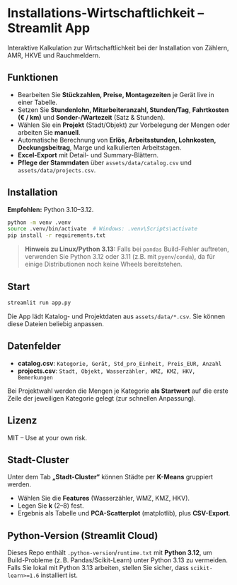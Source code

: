 # Installations-Wirtschaftlichkeit – Streamlit App

Interaktive Kalkulation zur Wirtschaftlichkeit bei der Installation von Zählern, AMR, HKVE und Rauchmeldern.

## Funktionen
- Bearbeiten Sie **Stückzahlen, Preise, Montagezeiten** je Gerät live in einer Tabelle.
- Setzen Sie **Stundenlohn, Mitarbeiteranzahl, Stunden/Tag**, **Fahrtkosten (€ / km)** und **Sonder-/Wartezeit** (Satz & Stunden).
- Wählen Sie ein **Projekt** (Stadt/Objekt) zur Vorbelegung der Mengen oder arbeiten Sie **manuell**.
- Automatische Berechnung von **Erlös, Arbeitsstunden, Lohnkosten, Deckungsbeitrag**, Marge und kalkulierten Arbeitstagen.
- **Excel-Export** mit Detail- und Summary-Blättern.
- **Pflege der Stammdaten** über `assets/data/catalog.csv` und `assets/data/projects.csv`.

## Installation

**Empfohlen:** Python 3.10–3.12.

```bash
python -m venv .venv
source .venv/bin/activate  # Windows: .venv\Scripts\activate
pip install -r requirements.txt
```

> **Hinweis zu Linux/Python 3.13:** Falls bei `pandas` Build-Fehler auftreten, verwenden Sie Python 3.12 oder 3.11 (z.B. mit `pyenv`/`conda`), da für einige Distributionen noch keine Wheels bereitstehen.

## Start

```bash
streamlit run app.py
```

Die App lädt Katalog- und Projektdaten aus `assets/data/*.csv`. Sie können diese Dateien beliebig anpassen.

## Datenfelder

- **catalog.csv**: `Kategorie, Gerät, Std_pro_Einheit, Preis_EUR, Anzahl`
- **projects.csv**: `Stadt, Objekt, Wasserzähler, WMZ, KMZ, HKV, Bemerkungen`

Bei Projektwahl werden die Mengen je Kategorie **als Startwert** auf die erste Zeile der jeweiligen Kategorie gelegt (zur schnellen Anpassung).

## Lizenz
MIT – Use at your own risk.


## Stadt-Cluster
Unter dem Tab **„Stadt-Cluster“** können Städte per **K-Means** gruppiert werden.
- Wählen Sie die **Features** (Wasserzähler, WMZ, KMZ, HKV).
- Legen Sie **k** (2–8) fest.
- Ergebnis als Tabelle und **PCA-Scatterplot** (matplotlib), plus **CSV-Export**.


## Python-Version (Streamlit Cloud)
Dieses Repo enthält `.python-version`/`runtime.txt` mit **Python 3.12**, um Build-Probleme (z. B. Pandas/Scikit-Learn) unter Python 3.13 zu vermeiden.
Falls Sie lokal mit Python 3.13 arbeiten, stellen Sie sicher, dass `scikit-learn>=1.6` installiert ist.


